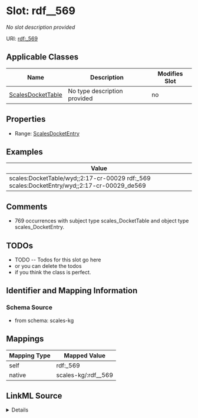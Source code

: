 

# Slot: rdf__569


_No slot description provided_





URI: [rdf:_569](http://www.w3.org/1999/02/22-rdf-syntax-ns#_569)



<!-- no inheritance hierarchy -->





## Applicable Classes

| Name | Description | Modifies Slot |
| --- | --- | --- |
| [ScalesDocketTable](../classes/ScalesDocketTable.md) | No type description provided |  no  |







## Properties

* Range: [ScalesDocketEntry](../classes/ScalesDocketEntry.md)






## Examples

| Value |
| --- |
| scales:DocketTable/wyd;;2:17-cr-00029 rdf:_569 scales:DocketEntry/wyd;;2:17-cr-00029_de569 |

## Comments

* 769 occurrences with subject type scales_DocketTable and object type scales_DocketEntry.

## TODOs

* TODO -- Todos for this slot go here
* or you can delete the todos
* if you think the class is perfect.

## Identifier and Mapping Information







### Schema Source


* from schema: scales-kg




## Mappings

| Mapping Type | Mapped Value |
| ---  | ---  |
| self | rdf:_569 |
| native | scales-kg/:rdf__569 |




## LinkML Source

<details>
```yaml
name: rdf__569
description: No slot description provided
todos:
- TODO -- Todos for this slot go here
- or you can delete the todos
- if you think the class is perfect.
comments:
- 769 occurrences with subject type scales_DocketTable and object type scales_DocketEntry.
examples:
- value: scales:DocketTable/wyd;;2:17-cr-00029 rdf:_569 scales:DocketEntry/wyd;;2:17-cr-00029_de569
from_schema: scales-kg
rank: 1000
slot_uri: rdf:_569
alias: rdf__569
domain_of:
- scales_DocketTable
range: scales_DocketEntry

```
</details>